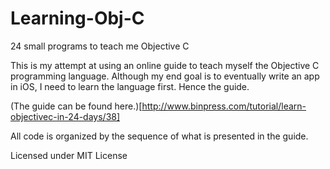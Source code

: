 Learning-Obj-C
==============
24 small programs to teach me Objective C

This is my attempt at using an online guide to teach myself the Objective C programming language. Although my end goal is to eventually write an app in iOS, I need to learn the language first. Hence the guide.

(The guide can be found here.)[http://www.binpress.com/tutorial/learn-objectivec-in-24-days/38]

All code is organized by the sequence of what is presented in the guide.

Licensed under MIT License